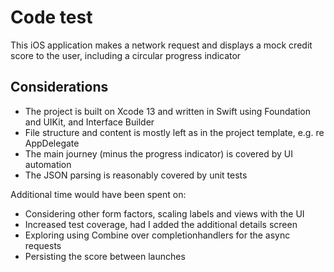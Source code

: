 # Code test

This iOS application makes a network request and displays a mock credit score to the user, including a circular progress indicator

## Considerations
* The project is built on Xcode 13 and written in Swift using Foundation and UIKit, and Interface Builder
* File structure and content is mostly left as in the project template, e.g. re AppDelegate
* The main journey (minus the progress indicator) is covered by UI automation
* The JSON parsing is reasonably covered by unit tests

Additional time would have been spent on:
* Considering other form factors, scaling labels and views with the UI
* Increased test coverage, had I added the additional details screen
* Exploring using Combine over completionhandlers for the async requests
* Persisting the score between launches
